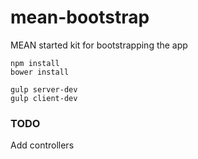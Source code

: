 mean-bootstrap
==============

MEAN started kit for bootstrapping the app

    npm install
    bower install
    
    gulp server-dev
    gulp client-dev
    
### TODO 

Add controllers

